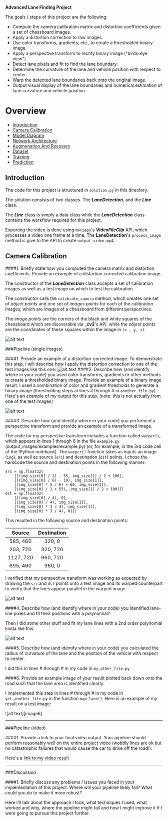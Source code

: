 **Advanced Lane Finding Project**

The goals / steps of this project are the following:

* Compute the camera calibration matrix and distortion coefficients given a set of chessboard images.
* Apply a distortion correction to raw images.
* Use color transforms, gradients, etc., to create a thresholded binary image.
* Apply a perspective transform to rectify binary image ("birds-eye view").
* Detect lane pixels and fit to find the lane boundary.
* Determine the curvature of the lane and vehicle position with respect to center.
* Warp the detected lane boundaries back onto the original image.
* Output visual display of the lane boundaries and numerical estimation of lane curvature and vehicle position.

[//]: # (Image References)

[image1]: ./output_images/undisorted_frame0.jpg "Undistorted"
[image2]: ./output_images/binary_example_frame0.jpg "Binary Example"
[image3]: ./output_images/warp_example_frame0.jpg "Warp Example"
[image4]: ./output_images/fit_visual_frame0.jpg "Fit Visual"
[image5]: ./output_images/result_frame0.jpg "Output"
[video6]: ./output_video.mp4 "Video"

# Overview

* [Introduction](#introduction)
* [Camera Calibration](#camera-calibration)
* [Model Diagram](#model-diagram)
* [Network Architecture](#network-architecture)
* [Augmenation And Recovery](#augmenation-and-recovery)
* [Dataset](#dataset)
* [Training](#training)
* [Prediction](#prediction)

## Introduction

The code for this project is structured in `solution.py` in this directory.  

The solution consists of two classes.  The ___LaneDetection___, and the ___Line___ class.

The ___Line___ class is simply a data class while the ___LaneDetection___ class contains the workflow required for this project.

Exporting the video is done using `moviepy`'s ___VideoFileClip___ API, which processes a video one frame at a time.  The __LaneDetection__'s `process_image` method is give to the API to create `output_video.mp4`.


## Camera Calibration

####1. Briefly state how you computed the camera matrix and distortion coefficients. Provide an example of a distortion corrected calibration image.

The constructor of the ___LaneDetection___ class accepts a set of calibration images as well as a test image on which to test the calibration.

The constructor calls the `calibrate_camera` method, which creates one set of *object points* and one set of *images points* for each of the calibration images; which are images of a chessboard from different perspectives.  

The *image points* are the corners of the black and white squares of the chessboard which are dicoverable via ___cv2__'s API, while the *object points* are the coordinates of these squares within the image in `(x , y, z)`.



![alt text][image1]

###Pipeline (single images)

####1. Provide an example of a distortion-corrected image.
To demonstrate this step, I will describe how I apply the distortion correction to one of the test images like this one:
![alt text][image2]
####2. Describe how (and identify where in your code) you used color transforms, gradients or other methods to create a thresholded binary image.  Provide an example of a binary image result.
I used a combination of color and gradient thresholds to generate a binary image (thresholding steps at lines # through # in `another_file.py`).  Here's an example of my output for this step.  (note: this is not actually from one of the test images)

![alt text][image3]

####3. Describe how (and identify where in your code) you performed a perspective transform and provide an example of a transformed image.

The code for my perspective transform includes a function called `warper()`, which appears in lines 1 through 8 in the file `example.py` (output_images/examples/example.py) (or, for example, in the 3rd code cell of the IPython notebook).  The `warper()` function takes as inputs an image (`img`), as well as source (`src`) and destination (`dst`) points.  I chose the hardcode the source and destination points in the following manner:

```
src = np.float32(
    [[(img_size[0] / 2) - 55, img_size[1] / 2 + 100],
    [((img_size[0] / 6) - 10), img_size[1]],
    [(img_size[0] * 5 / 6) + 60, img_size[1]],
    [(img_size[0] / 2 + 55), img_size[1] / 2 + 100]])
dst = np.float32(
    [[(img_size[0] / 4), 0],
    [(img_size[0] / 4), img_size[1]],
    [(img_size[0] * 3 / 4), img_size[1]],
    [(img_size[0] * 3 / 4), 0]])

```
This resulted in the following source and destination points:

| Source        | Destination   | 
|:-------------:|:-------------:| 
| 585, 460      | 320, 0        | 
| 203, 720      | 320, 720      |
| 1127, 720     | 960, 720      |
| 695, 460      | 960, 0        |

I verified that my perspective transform was working as expected by drawing the `src` and `dst` points onto a test image and its warped counterpart to verify that the lines appear parallel in the warped image.

![alt text][image4]

####4. Describe how (and identify where in your code) you identified lane-line pixels and fit their positions with a polynomial?

Then I did some other stuff and fit my lane lines with a 2nd order polynomial kinda like this:

![alt text][image5]

####5. Describe how (and identify where in your code) you calculated the radius of curvature of the lane and the position of the vehicle with respect to center.

I did this in lines # through # in my code in `my_other_file.py`

####6. Provide an example image of your result plotted back down onto the road such that the lane area is identified clearly.

I implemented this step in lines # through # in my code in `yet_another_file.py` in the function `map_lane()`.  Here is an example of my result on a test image:

![alt text][image6]

---

###Pipeline (video)

####1. Provide a link to your final video output.  Your pipeline should perform reasonably well on the entire project video (wobbly lines are ok but no catastrophic failures that would cause the car to drive off the road!).

Here's a [link to my video result](./project_video.mp4)

---

###Discussion

####1. Briefly discuss any problems / issues you faced in your implementation of this project.  Where will your pipeline likely fail?  What could you do to make it more robust?

Here I'll talk about the approach I took, what techniques I used, what worked and why, where the pipeline might fail and how I might improve it if I were going to pursue this project further.  

